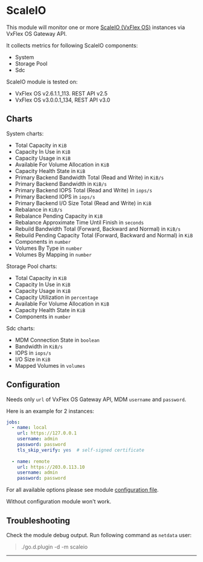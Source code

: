 # ScaleIO

This module will monitor one or more [ScaleIO (VxFlex OS)](https://www.dellemc.com/en-us/storage/data-storage/software-defined-storage.htm) instances via VxFlex OS Gateway API.

It collects metrics for following ScaleIO components:
-   System
-   Storage Pool
-   Sdc

ScaleIO module is tested on:
-   VxFlex OS v2.6.1.1_113. REST API v2.5
-   VxFlex OS v3.0.0.1_134, REST API v3.0

## Charts

System charts:

-   Total Capacity in `KiB`
-   Capacity In Use in `KiB`
-   Capacity Usage in `KiB`
-   Available For Volume Allocation in `KiB`
-   Capacity Health State in `KiB`
-   Primary Backend Bandwidth Total (Read and Write) in `KiB/s`
-   Primary Backend Bandwidth in `KiB/s`
-   Primary Backend IOPS Total (Read and Write) in `iops/s`
-   Primary Backend IOPS in `iops/s`
-   Primary Backend I/O Size Total (Read and Write) in `KiB`
-   Rebalance in `KiB/s`
-   Rebalance Pending Capacity in `KiB`
-   Rebalance Approximate Time Until Finish in `seconds`
-   Rebuild Bandwidth Total (Forward, Backward and Normal) in `KiB/s`
-   Rebuild Pending Capacity Total (Forward, Backward and Normal) in `KiB`
-   Components in `number`
-   Volumes By Type in `number`
-   Volumes By Mapping in `number`

Storage Pool charts:

-   Total Capacity in `KiB`
-   Capacity In Use in `KiB`
-   Capacity Usage in `KiB`
-   Capacity Utilization in `percentage`
-   Available For Volume Allocation in `KiB`
-   Capacity Health State in `KiB`
-   Components in `number`

Sdc charts:

-   MDM Connection State in `boolean`
-   Bandwidth in `KiB/s`
-   IOPS in `iops/s`
-   I/O Size in `KiB`
-   Mapped Volumes in `volumes`
 
## Configuration

Needs only `url` of VxFlex OS Gateway API, MDM `username` and `password`.

Here is an example for 2 instances:

```yaml
jobs:
  - name: local
    url: https://127.0.0.1
    username: admin
    password: password
    tls_skip_verify: yes  # self-signed certificate
      
  - name: remote
    url: https://203.0.113.10
    username: admin
    password: password
```
For all available options please see module [configuration file](https://github.com/netdata/go.d.plugin/blob/master/config/go.d/scaleio.conf).

Without configuration module won't work.

## Troubleshooting

Check the module debug output.
Run following command as `netdata` user:

> ./go.d.plugin -d -m scaleio

---
